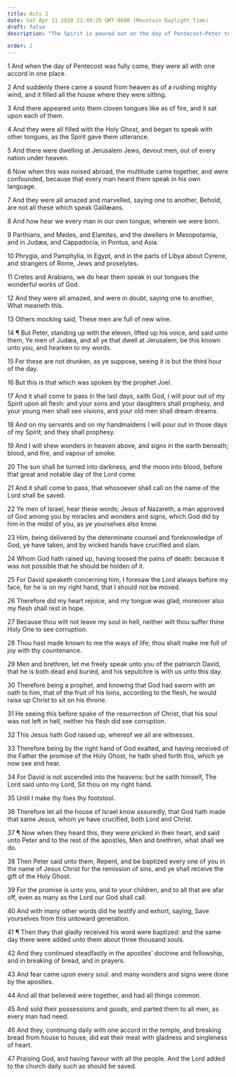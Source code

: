 ```yaml
---
title: Acts 2
date: Sat Apr 11 2020 22:49:29 GMT-0600 (Mountain Daylight Time)
draft: false
description: "The Spirit is poured out on the day of Pentecost—Peter testifies of Jesus’ resurrection—He tells how to gain salvation and speaks of the gift of the Holy Ghost—Many believe and are baptized."

order: 2
---
```

    
1 And when the day of Pentecost was fully come, they were all with one accord in one place.

2 And suddenly there came a sound from heaven as of a rushing mighty wind, and it filled all the house where they were sitting.

3 And there appeared unto them cloven tongues like as of fire, and it sat upon each of them.

4 And they were all filled with the Holy Ghost, and began to speak with other tongues, as the Spirit gave them utterance.

5 And there were dwelling at Jerusalem Jews, devout men, out of every nation under heaven.

6 Now when this was noised abroad, the multitude came together, and were confounded, because that every man heard them speak in his own language.

7 And they were all amazed and marvelled, saying one to another, Behold, are not all these which speak Galilæans.

8 And how hear we every man in our own tongue, wherein we were born.

9 Parthians, and Medes, and Elamites, and the dwellers in Mesopotamia, and in Judæa, and Cappadocia, in Pontus, and Asia.

10 Phrygia, and Pamphylia, in Egypt, and in the parts of Libya about Cyrene, and strangers of Rome, Jews and proselytes.

11 Cretes and Arabians, we do hear them speak in our tongues the wonderful works of God.

12 And they were all amazed, and were in doubt, saying one to another, What meaneth this.

13 Others mocking said, These men are full of new wine.

14 ¶ But Peter, standing up with the eleven, lifted up his voice, and said unto them, Ye men of Judæa, and all ye that dwell at Jerusalem, be this known unto you, and hearken to my words.

15 For these are not drunken, as ye suppose, seeing it is but the third hour of the day.

16 But this is that which was spoken by the prophet Joel.

17 And it shall come to pass in the last days, saith God, I will pour out of my Spirit upon all flesh: and your sons and your daughters shall prophesy, and your young men shall see visions, and your old men shall dream dreams.

18 And on my servants and on my handmaidens I will pour out in those days of my Spirit; and they shall prophesy.

19 And I will shew wonders in heaven above, and signs in the earth beneath; blood, and fire, and vapour of smoke.

20 The sun shall be turned into darkness, and the moon into blood, before that great and notable day of the Lord come.

21 And it shall come to pass, that whosoever shall call on the name of the Lord shall be saved.

22 Ye men of Israel, hear these words; Jesus of Nazareth, a man approved of God among you by miracles and wonders and signs, which God did by him in the midst of you, as ye yourselves also know.

23 Him, being delivered by the determinate counsel and foreknowledge of God, ye have taken, and by wicked hands have crucified and slain.

24 Whom God hath raised up, having loosed the pains of death: because it was not possible that he should be holden of it.

25 For David speaketh concerning him, I foresaw the Lord always before my face, for he is on my right hand, that I should not be moved.

26 Therefore did my heart rejoice, and my tongue was glad; moreover also my flesh shall rest in hope.

27 Because thou wilt not leave my soul in hell, neither wilt thou suffer thine Holy One to see corruption.

28 Thou hast made known to me the ways of life; thou shalt make me full of joy with thy countenance.

29 Men and brethren, let me freely speak unto you of the patriarch David, that he is both dead and buried, and his sepulchre is with us unto this day.

30 Therefore being a prophet, and knowing that God had sworn with an oath to him, that of the fruit of his loins, according to the flesh, he would raise up Christ to sit on his throne.

31 He seeing this before spake of the resurrection of Christ, that his soul was not left in hell, neither his flesh did see corruption.

32 This Jesus hath God raised up, whereof we all are witnesses.

33 Therefore being by the right hand of God exalted, and having received of the Father the promise of the Holy Ghost, he hath shed forth this, which ye now see and hear.

34 For David is not ascended into the heavens: but he saith himself, The Lord said unto my Lord, Sit thou on my right hand.

35 Until I make thy foes thy footstool.

36 Therefore let all the house of Israel know assuredly, that God hath made that same Jesus, whom ye have crucified, both Lord and Christ.

37 ¶ Now when they heard this, they were pricked in their heart, and said unto Peter and to the rest of the apostles, Men and brethren, what shall we do.

38 Then Peter said unto them, Repent, and be baptized every one of you in the name of Jesus Christ for the remission of sins, and ye shall receive the gift of the Holy Ghost.

39 For the promise is unto you, and to your children, and to all that are afar off, even as many as the Lord our God shall call.

40 And with many other words did he testify and exhort, saying, Save yourselves from this untoward generation.

41 ¶ Then they that gladly received his word were baptized: and the same day there were added unto them about three thousand souls.

42 And they continued steadfastly in the apostles’ doctrine and fellowship, and in breaking of bread, and in prayers.

43 And fear came upon every soul: and many wonders and signs were done by the apostles.

44 And all that believed were together, and had all things common.

45 And sold their possessions and goods, and parted them to all men, as every man had need.

46 And they, continuing daily with one accord in the temple, and breaking bread from house to house, did eat their meat with gladness and singleness of heart.

47 Praising God, and having favour with all the people. And the Lord added to the church daily such as should be saved.
